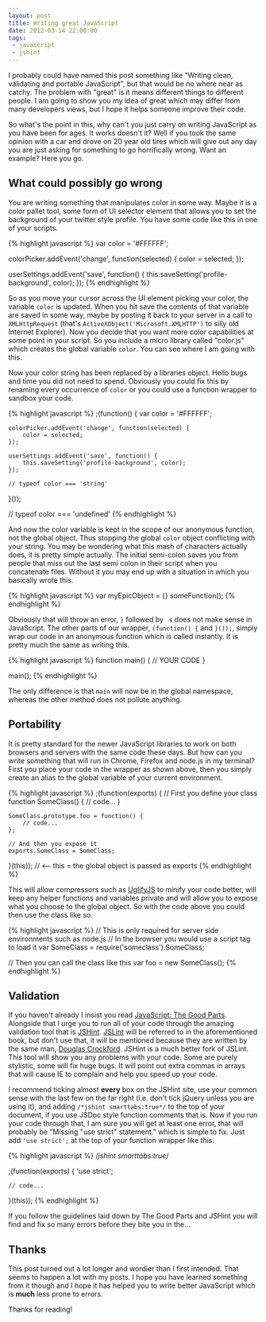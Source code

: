 ```yaml
---
layout: post
title: Writing great JavaScript
date: 2012-03-14 22:00:00
tags:
 - javascript
 - jshint
---
```


I probably could have named this post something like "Writing clean, validating and portable JavaScript", but that would be no where near as catchy. The problem with "great" is it means different things to different people. I am going to show you my idea of great which may differ from many developers views, but I hope it helps someone improve their code.

So what's the point in this, why can't you just carry on writing JavaScript as you have been for ages. It works doesn't it? Well if you took the same opinion with a car and drove on 20 year old tires which will give out any day you are just asking for something to go horrifically wrong. Want an example? Here you go.

## What could possibly go wrong

You are writing something that manipulates color in some way. Maybe it is a color pallet tool, some form of UI selector element that allows you to set the background of your twitter style profile. You have some code like this in one of your scripts.

{% highlight javascript %}
var color = '#FFFFFF';

colorPicker.addEvent('change', function(selected) {
	color = selected;
});

userSettings.addEvent('save', function() {
	this.saveSetting('profile-background', color);
});
{% endhighlight %}

So as you move your cursor across the UI element picking your color, the variable `color` is updated. When you hit save the contents of that variable are saved in some way, maybe by posting it back to your server in a call to `XMLHttpRequest` (that's `ActiveXObject('Microsoft.XMLHTTP')` to silly old Internet Explorer). Now you decide that you want more color capabilities at some point in your script. So you include a micro library called "color.js" which creates the global variable `color`. You can see where I am going with this.

Now your color string has been replaced by a libraries object. Hello bugs and time you did not need to spend. Obviously you could fix this by renaming every occurrence of `color` or you could use a function wrapper to sandbox your code.

{% highlight javascript %}
;(function() {
	var color = '#FFFFFF';
	
	colorPicker.addEvent('change', function(selected) {
		color = selected;
	});
	
	userSettings.addEvent('save', function() {
		this.saveSetting('profile-background', color);
	});
	
	// typeof color === 'string'
}());

// typeof color === 'undefined'
{% endhighlight %}

And now the color variable is kept in the scope of our anonymous function, not the global object. Thus stopping the global `color` object conflicting with your string. You may be wondering what this mash of characters actually does, it is pretty simple actually. The initial semi-colon saves you from people that miss out the last semi colon in their script when you concatenate files. Without it you may end up with a situation in which you basically wrote this.

{% highlight javascript %}
var myEpicObject = {} someFunction();
{% endhighlight %}

Obviously that will throw an error, `}` followed by ` s` does not make sense in JavaScript. The other parts of our wrapper, `(function() {` and `}());`, simply wrap our code in an anonymous function which is called instantly. It is pretty much the same as writing this.

{% highlight javascript %}
function main() {
	// YOUR CODE
}

main();
{% endhighlight %}

The only difference is that `main` will now be in the global namespace, whereas the other method does not pollute anything.

## Portability

It is pretty standard for the newer JavaScript libraries to work on both browsers and servers with the same code these days. But how can you write something that will run in Chrome, Firefox and node.js in my terminal? First you place your code in the wrapper as shown above, then you simply create an alias to the global variable of your current environment.

{% highlight javascript %}
;(function(exports) {
	// First you define your class
	function SomeClass() {
		// code...
	}
	
	SomeClass.prototype.foo = function() {
		// code...
	};
	
	// And then you expose it
	exports.SomeClass = SomeClass;
}(this)); // <-- this = the global object is passed as exports
{% endhighlight %}

This will allow compressors such as [UglifyJS](https://github.com/mishoo/UglifyJS/) to minify your code better, will keep any helper functions and variables private and will allow you to expose what you choose to the global object. So with the code above you could then use the class like so.

{% highlight javascript %}
// This is only required for server side environments such as node.js
// In the browser you would use a script tag to load it
var SomeClass = require('someclass').SomeClass;

// Then you can call the class like this
var foo = new SomeClass();
{% endhighlight %}

## Validation

If you haven't already I insist you read [JavaScript: The Good Parts](http://www.amazon.co.uk/JavaScript-Good-Parts-Douglas-Crockford/dp/0596517742). Alongside that I urge you to run all of your code through the amazing validation tool that is [JSHint](http://www.jshint.com/). [JSLint](http://www.jslint.com/) will be referred to in the aforementioned book, but don't use that, it will be mentioned because they are written by the same man, [Douglas Crockford](http://www.crockford.com/). JSHint is a much better fork of JSLint. This tool will show you any problems with your code. Some are purely stylistic, some will fix huge bugs. It will point out extra commas in arrays that will cause IE to complain and help you speed up your code.

I recommend ticking almost **every** box on the JSHint site, use your common sense with the last few on the far right (i.e. don't tick jQuery unless you are using it), and adding `/*jshint smarttabs:true*/` to the top of your document, if you use JSDoc style function comments that is. Now if you run your code through that, I am sure you will get at least one error, that will probably be "Missing "use strict" statement." which is simple to fix. Just add `'use strict';` at the top of your function wrapper like this.

{% highlight javascript %}
/*jshint smarttabs:true*/

;(function(exports) {
	'use strict';
	
	// code...
}(this));
{% endhighlight %}

If you follow the guidelines laid down by The Good Parts and JSHint you will find and fix so many errors before they bite you in the&hellip;

## Thanks

This post turned out a lot longer and wordier than I first intended. That seems to happen a lot with my posts. I hope you have learned something from it though and I hope it has helped you to write better JavaScript which is **much** less prone to errors.

Thanks for reading!
